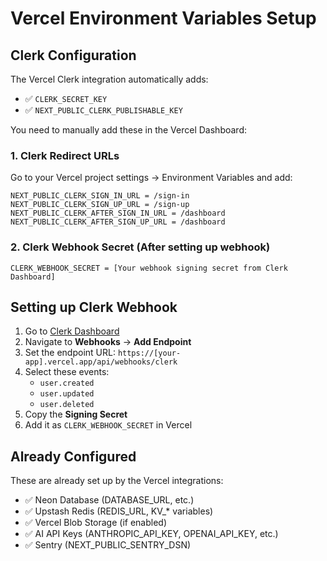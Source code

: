 # Vercel Environment Variables Setup

## Clerk Configuration

The Vercel Clerk integration automatically adds:
- ✅ `CLERK_SECRET_KEY`
- ✅ `NEXT_PUBLIC_CLERK_PUBLISHABLE_KEY`

You need to manually add these in the Vercel Dashboard:

### 1. Clerk Redirect URLs
Go to your Vercel project settings → Environment Variables and add:

```
NEXT_PUBLIC_CLERK_SIGN_IN_URL = /sign-in
NEXT_PUBLIC_CLERK_SIGN_UP_URL = /sign-up
NEXT_PUBLIC_CLERK_AFTER_SIGN_IN_URL = /dashboard
NEXT_PUBLIC_CLERK_AFTER_SIGN_UP_URL = /dashboard
```

### 2. Clerk Webhook Secret (After setting up webhook)
```
CLERK_WEBHOOK_SECRET = [Your webhook signing secret from Clerk Dashboard]
```

## Setting up Clerk Webhook

1. Go to [Clerk Dashboard](https://dashboard.clerk.com)
2. Navigate to **Webhooks** → **Add Endpoint**
3. Set the endpoint URL: `https://[your-app].vercel.app/api/webhooks/clerk`
4. Select these events:
   - `user.created`
   - `user.updated`
   - `user.deleted`
5. Copy the **Signing Secret**
6. Add it as `CLERK_WEBHOOK_SECRET` in Vercel

## Already Configured

These are already set up by the Vercel integrations:
- ✅ Neon Database (DATABASE_URL, etc.)
- ✅ Upstash Redis (REDIS_URL, KV_* variables)
- ✅ Vercel Blob Storage (if enabled)
- ✅ AI API Keys (ANTHROPIC_API_KEY, OPENAI_API_KEY, etc.)
- ✅ Sentry (NEXT_PUBLIC_SENTRY_DSN)